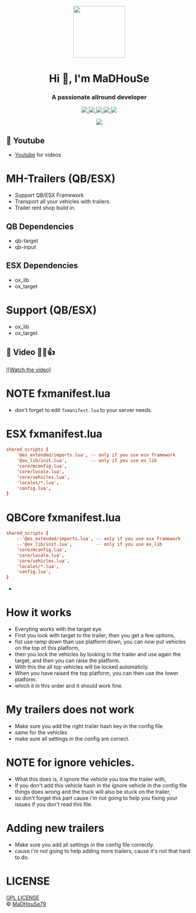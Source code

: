 <p align="center">
    <img width="140" src="https://icons.iconarchive.com/icons/iconarchive/red-orb-alphabet/128/Letter-M-icon.png" />  
    <h1 align="center">Hi 👋, I'm MaDHouSe</h1>
    <h3 align="center">A passionate allround developer </h3>    
</p>

<p align="center">
  <a href="https://github.com/MaDHouSe79/mh-trailers/issues">
    <img src="https://img.shields.io/github/issues/MaDHouSe79/mh-trailers"/> 
  </a>
  <a href="https://github.com/MaDHouSe79/mh-trailers/watchers">
    <img src="https://img.shields.io/github/watchers/MaDHouSe79/mh-trailers"/> 
  </a> 
  <a href="https://github.com/MaDHouSe79/mh-trailers/network/members">
    <img src="https://img.shields.io/github/forks/MaDHouSe79/mh-trailers"/> 
  </a>  
  <a href="https://github.com/MaDHouSe79/mh-trailers/stargazers">
    <img src="https://img.shields.io/github/stars/MaDHouSe79/mh-trailers?color=white"/> 
  </a>
  <a href="https://github.com/MaDHouSe79/mh-trailers/blob/main/LICENSE">
    <img src="https://img.shields.io/github/license/MaDHouSe79/mh-trailers?color=black"/> 
  </a>      
</p>

<p align="center">
  <img alig src="https://github-profile-trophy.vercel.app/?username=MaDHouSe79&margin-w=15&column=6" />
</p>

## 🙈 Youtube
- [Youtube](https://www.youtube.com/@MaDHouSe79) for videos

# MH-Trailers (QB/ESX)
- Support QB/ESX Framework
- Transport all your vehicles with trailers. 
- Trailer rent shop build in.

## QB Dependencies
- qb-target
- qb-input

## ESX Dependencies
- ox_lib
- ox_target

# Support (QB/ESX)
- ox_lib
- ox_target

## 🎥 Video 👊😁👍
[![Watch the video]](https://www.youtube.com/watch?v=D1MGNhh1p8E)

# NOTE fxmanifest.lua
- don't forget to edit `fxmanifest.lua` to your server needs.

# ESX fxmanifest.lua
```conf
shared_scripts {
    '@es_extended/imports.lua', -- only if you use esx framework
    '@ox_lib/init.lua',         -- only if you use ex_lib
    'core/mconfig.lua',
    'core/locale.lua',
    'core/vehicles.lua',
    'locales/*.lua',
    'config.lua',
}
```

# QBCore fxmanifest.lua
```conf
shared_scripts {
    --'@es_extended/imports.lua', -- only if you use esx framework
    --'@ox_lib/init.lua',         -- only if you use ex_lib
    'core/mconfig.lua',
    'core/locale.lua',
    'core/vehicles.lua',
    'locales/*.lua',
    'config.lua',
}
```
- 
# How it works
- Everyting works with the target eye.
- First you look with target to the trailer, then you get a few options, 
- fist use ramp down than use platform down, you can now put vehicles on the top of this platform, 
- then you lock the vehicles by looking to the trailer and use again the target, and then you can raise the platform.
- With this the all top vehicles will be locked automaticly.
- When you have raised the top platform, you can then use the lower platform.
- which it in this order and it should work fine.

# My trailers does not work
- Make sure you add the right trailer hash key in the config file
- same for the vehicles
- make sure all settings in the config are correct.

# NOTE for ignore vehicles.
- What this does is, it ignore the vehicle you tow the trailer with,
- if you don't add this vehicle hash in the ignore vehicle in the config file things does wrong and the truck will also be stuck on the trailer,
- so don't forget this part cause i'm not going to help you fixing your issues if you don't read this file.

# Adding new trailers
- Make sure you add all settings in the config file correctly.
- cause i'm not going to help adding more trailers, cause it's not that hard to do.

# LICENSE
[GPL LICENSE](./LICENSE)<br />
&copy; [MaDHouSe79](https://www.youtube.com/@MaDHouSe79)
